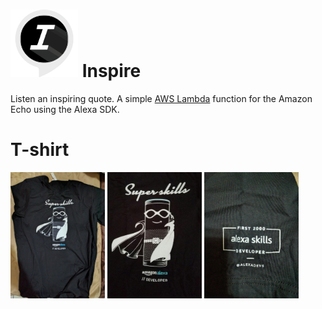 # ![alt tag](https://raw.githubusercontent.com/aleplusplus/inspire/master/images/app_icon.png) Inspire

Listen an inspiring quote.
A simple [AWS Lambda](http://aws.amazon.com/lambda) function for the Amazon Echo using the Alexa SDK.

# T-shirt
<img src="https://raw.githubusercontent.com/aleplusplus/inspire/master/images/t-shirt/1.jpg" width="30%"></img>
<img src="https://raw.githubusercontent.com/aleplusplus/inspire/master/images/t-shirt/2.jpg" width="30%"></img>
<img src="https://raw.githubusercontent.com/aleplusplus/inspire/master/images/t-shirt/3.jpg" width="30%"></img>
